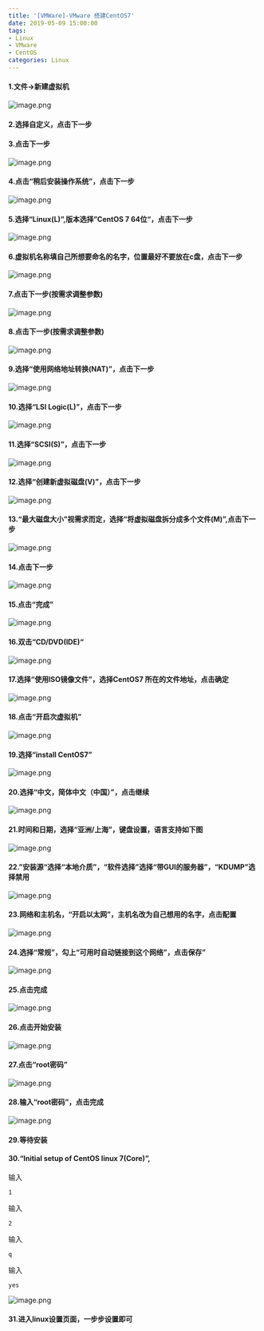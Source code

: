 ```yaml
---
title: '[VMWare]-VMware 搭建CentOS7'
date: 2019-05-09 15:00:00
tags: 
- Linux
- VMware
- CentOS
categories: Linux
---
```


#### 1.文件->新建虚拟机
![image.png](https://imgconvert.csdnimg.cn/aHR0cHM6Ly91cGxvYWQtaW1hZ2VzLmppYW5zaHUuaW8vdXBsb2FkX2ltYWdlcy80MzkxNDA3LTQ3ZTNjZTg5YWM0MGVhMGYucG5n?x-oss-process=image/format,png)

#### 2.选择自定义，点击下一步  
#### 3.点击下一步  

![image.png](https://imgconvert.csdnimg.cn/aHR0cHM6Ly91cGxvYWQtaW1hZ2VzLmppYW5zaHUuaW8vdXBsb2FkX2ltYWdlcy80MzkxNDA3LTA0YWZiYmVhN2JjNjBmOWEucG5n?x-oss-process=image/format,png)

#### 4.点击“稍后安装操作系统”，点击下一步  

![image.png](https://imgconvert.csdnimg.cn/aHR0cHM6Ly91cGxvYWQtaW1hZ2VzLmppYW5zaHUuaW8vdXBsb2FkX2ltYWdlcy80MzkxNDA3LTZmN2I1MmEyYzE2MTIzMjEucG5n?x-oss-process=image/format,png)

#### 5.选择“Linux(L)”,版本选择”CentOS 7 64位“，点击下一步  

![image.png](https://imgconvert.csdnimg.cn/aHR0cHM6Ly91cGxvYWQtaW1hZ2VzLmppYW5zaHUuaW8vdXBsb2FkX2ltYWdlcy80MzkxNDA3LTU5ODJjMDgyZDI2MDI2MzUucG5n?x-oss-process=image/format,png)

#### 6.虚拟机名称填自己所想要命名的名字，位置最好不要放在c盘，点击下一步  

![image.png](https://imgconvert.csdnimg.cn/aHR0cHM6Ly91cGxvYWQtaW1hZ2VzLmppYW5zaHUuaW8vdXBsb2FkX2ltYWdlcy80MzkxNDA3LTk3ZmU5NDFkM2E4ZjY5NmUucG5n?x-oss-process=image/format,png)

#### 7.点击下一步(按需求调整参数)  

![image.png](https://imgconvert.csdnimg.cn/aHR0cHM6Ly91cGxvYWQtaW1hZ2VzLmppYW5zaHUuaW8vdXBsb2FkX2ltYWdlcy80MzkxNDA3LTllZjllYmUzNjc4NDFkZWYucG5n?x-oss-process=image/format,png)

#### 8.点击下一步(按需求调整参数)  

![image.png](https://imgconvert.csdnimg.cn/aHR0cHM6Ly91cGxvYWQtaW1hZ2VzLmppYW5zaHUuaW8vdXBsb2FkX2ltYWdlcy80MzkxNDA3LWI3ZThjOGQ1MmU2ZmEyMWQucG5n?x-oss-process=image/format,png)

#### 9.选择“使用网络地址转换(NAT)”，点击下一步  

![image.png](https://imgconvert.csdnimg.cn/aHR0cHM6Ly91cGxvYWQtaW1hZ2VzLmppYW5zaHUuaW8vdXBsb2FkX2ltYWdlcy80MzkxNDA3LWM3YWNkZjY2NjY3MzM3N2MucG5n?x-oss-process=image/format,png)

#### 10.选择“LSI Logic(L)”，点击下一步

![image.png](https://imgconvert.csdnimg.cn/aHR0cHM6Ly91cGxvYWQtaW1hZ2VzLmppYW5zaHUuaW8vdXBsb2FkX2ltYWdlcy80MzkxNDA3LTBiMDBlN2ZkZjY2ODlmNWEucG5n?x-oss-process=image/format,png)

#### 11.选择“SCSI(S)”，点击下一步

![image.png](https://imgconvert.csdnimg.cn/aHR0cHM6Ly91cGxvYWQtaW1hZ2VzLmppYW5zaHUuaW8vdXBsb2FkX2ltYWdlcy80MzkxNDA3LWVhM2YyNzU4YTFlOTNlYTkucG5n?x-oss-process=image/format,png)

#### 12.选择“创建新虚拟磁盘(V)”，点击下一步

![image.png](https://imgconvert.csdnimg.cn/aHR0cHM6Ly91cGxvYWQtaW1hZ2VzLmppYW5zaHUuaW8vdXBsb2FkX2ltYWdlcy80MzkxNDA3LTM3NDIwOTQ0Mzg5Zjk1ZWQucG5n?x-oss-process=image/format,png)

#### 13.“最大磁盘大小”视需求而定，选择“将虚拟磁盘拆分成多个文件(M)”,点击下一步

![image.png](https://imgconvert.csdnimg.cn/aHR0cHM6Ly91cGxvYWQtaW1hZ2VzLmppYW5zaHUuaW8vdXBsb2FkX2ltYWdlcy80MzkxNDA3LWUwMDhjZDI0ZWIyOGNhYmMucG5n?x-oss-process=image/format,png)

#### 14.点击下一步

![image.png](https://imgconvert.csdnimg.cn/aHR0cHM6Ly91cGxvYWQtaW1hZ2VzLmppYW5zaHUuaW8vdXBsb2FkX2ltYWdlcy80MzkxNDA3LWY1MjFkNjZlMGY2MjA0ZTQucG5n?x-oss-process=image/format,png)

#### 15.点击“完成”

![image.png](https://imgconvert.csdnimg.cn/aHR0cHM6Ly91cGxvYWQtaW1hZ2VzLmppYW5zaHUuaW8vdXBsb2FkX2ltYWdlcy80MzkxNDA3LTFhNzY4YzQzZjQwZDBlMWUucG5n?x-oss-process=image/format,png)

#### 16.双击“CD/DVD(IDE)“

![image.png](https://imgconvert.csdnimg.cn/aHR0cHM6Ly91cGxvYWQtaW1hZ2VzLmppYW5zaHUuaW8vdXBsb2FkX2ltYWdlcy80MzkxNDA3LWZmOWZlMjFmNmI5YzhjMDAucG5n?x-oss-process=image/format,png)

#### 17.选择“使用ISO镜像文件”，选择CentOS7 所在的文件地址，点击确定

![image.png](https://imgconvert.csdnimg.cn/aHR0cHM6Ly91cGxvYWQtaW1hZ2VzLmppYW5zaHUuaW8vdXBsb2FkX2ltYWdlcy80MzkxNDA3LTRlMzQyOWJjMzY4ZmI5YTAucG5n?x-oss-process=image/format,png)

#### 18.点击“开启次虚拟机”

![image.png](https://imgconvert.csdnimg.cn/aHR0cHM6Ly91cGxvYWQtaW1hZ2VzLmppYW5zaHUuaW8vdXBsb2FkX2ltYWdlcy80MzkxNDA3LTQ4OTNhMzMwNTcyYjAwYjYucG5n?x-oss-process=image/format,png)

#### 19.选择“install CentOS7”

![image.png](https://imgconvert.csdnimg.cn/aHR0cHM6Ly91cGxvYWQtaW1hZ2VzLmppYW5zaHUuaW8vdXBsb2FkX2ltYWdlcy80MzkxNDA3LThlZTFjMWE0NWFmZDUwZjUucG5n?x-oss-process=image/format,png)

#### 20.选择“中文，简体中文（中国）”，点击继续

![image.png](https://imgconvert.csdnimg.cn/aHR0cHM6Ly91cGxvYWQtaW1hZ2VzLmppYW5zaHUuaW8vdXBsb2FkX2ltYWdlcy80MzkxNDA3LTZiZDVhNDdiYWFmNWVhYWIucG5n?x-oss-process=image/format,png)

#### 21.时间和日期，选择“亚洲/上海”，键盘设置，语言支持如下图

![image.png](https://imgconvert.csdnimg.cn/aHR0cHM6Ly91cGxvYWQtaW1hZ2VzLmppYW5zaHUuaW8vdXBsb2FkX2ltYWdlcy80MzkxNDA3LWZhYzk1ZWE4NWFhMjg2MDYucG5n?x-oss-process=image/format,png)

#### 22.”安装源“选择“本地介质”，“软件选择”选择“带GUI的服务器”，“KDUMP”选择禁用

![image.png](https://imgconvert.csdnimg.cn/aHR0cHM6Ly91cGxvYWQtaW1hZ2VzLmppYW5zaHUuaW8vdXBsb2FkX2ltYWdlcy80MzkxNDA3LTA0ZWQ5NTcxNjg1ZGY2YmQucG5n?x-oss-process=image/format,png)

#### 23.网络和主机名，“开启以太网”，主机名改为自己想用的名字，点击配置

![image.png](https://imgconvert.csdnimg.cn/aHR0cHM6Ly91cGxvYWQtaW1hZ2VzLmppYW5zaHUuaW8vdXBsb2FkX2ltYWdlcy80MzkxNDA3LTczODBhZTMzYjk3Y2E0OGYucG5n?x-oss-process=image/format,png)

#### 24.选择“常规”，勾上“可用时自动链接到这个网络”，点击保存”

![image.png](https://imgconvert.csdnimg.cn/aHR0cHM6Ly91cGxvYWQtaW1hZ2VzLmppYW5zaHUuaW8vdXBsb2FkX2ltYWdlcy80MzkxNDA3LTQ0MmM4ZDIzNGRjZTM5OGMucG5n?x-oss-process=image/format,png)

#### 25.点击完成

![image.png](https://imgconvert.csdnimg.cn/aHR0cHM6Ly91cGxvYWQtaW1hZ2VzLmppYW5zaHUuaW8vdXBsb2FkX2ltYWdlcy80MzkxNDA3LWQ0NzJhYTM0NTY3MWYzZjkucG5n?x-oss-process=image/format,png)

#### 26.点击开始安装

![image.png](https://imgconvert.csdnimg.cn/aHR0cHM6Ly91cGxvYWQtaW1hZ2VzLmppYW5zaHUuaW8vdXBsb2FkX2ltYWdlcy80MzkxNDA3LWM0ZmJkZDU3YmVjYzQyOTAucG5n?x-oss-process=image/format,png)

#### 27.点击“root密码”

![image.png](https://imgconvert.csdnimg.cn/aHR0cHM6Ly91cGxvYWQtaW1hZ2VzLmppYW5zaHUuaW8vdXBsb2FkX2ltYWdlcy80MzkxNDA3LTk0Njg5ZGM3ZGVhNzhhNzYucG5n?x-oss-process=image/format,png)

#### 28.输入“root密码”，点击完成

![image.png](https://imgconvert.csdnimg.cn/aHR0cHM6Ly91cGxvYWQtaW1hZ2VzLmppYW5zaHUuaW8vdXBsb2FkX2ltYWdlcy80MzkxNDA3LWMxNTRkNzYwY2Q0YmU0MjUucG5n?x-oss-process=image/format,png)

#### 29.等待安装
#### 30.“Initial setup of CentOS linux 7(Core)”,
输入
```shell
1
```
输入
```shell
2
```
输入
```shell
q
```
输入
```shell
yes
```

![image.png](https://imgconvert.csdnimg.cn/aHR0cHM6Ly91cGxvYWQtaW1hZ2VzLmppYW5zaHUuaW8vdXBsb2FkX2ltYWdlcy80MzkxNDA3LWVkYzAyM2Y3OWQ1MjZhZjkucG5n?x-oss-process=image/format,png)

#### 31.进入linux设置页面，一步步设置即可
